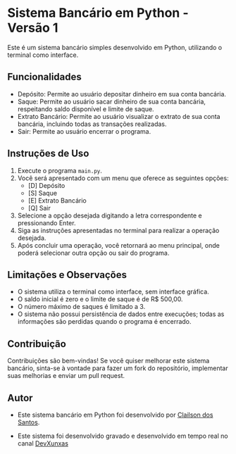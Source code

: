 # Sistema Bancário em Python - Versão 1

Este é um sistema bancário simples desenvolvido em Python, utilizando o terminal como interface.

## Funcionalidades

- Depósito: Permite ao usuário depositar dinheiro em sua conta bancária.
- Saque: Permite ao usuário sacar dinheiro de sua conta bancária, respeitando saldo disponível e limite de saque.
- Extrato Bancário: Permite ao usuário visualizar o extrato de sua conta bancária, incluindo todas as transações realizadas.
- Sair: Permite ao usuário encerrar o programa.

## Instruções de Uso

1. Execute o programa `main.py`.
2. Você será apresentado com um menu que oferece as seguintes opções:
   - [D] Depósito
   - [S] Saque
   - [E] Extrato Bancário
   - [Q] Sair
3. Selecione a opção desejada digitando a letra correspondente e pressionando Enter.
4. Siga as instruções apresentadas no terminal para realizar a operação desejada.
5. Após concluir uma operação, você retornará ao menu principal, onde poderá selecionar outra opção ou sair do programa.

## Limitações e Observações

- O sistema utiliza o terminal como interface, sem interface gráfica.
- O saldo inicial é zero e o limite de saque é de R$ 500,00.
- O número máximo de saques é limitado a 3.
- O sistema não possui persistência de dados entre execuções; todas as informações são perdidas quando o programa é encerrado.

## Contribuição

Contribuições são bem-vindas! Se você quiser melhorar este sistema bancário, sinta-se à vontade para fazer um fork do repositório, implementar suas melhorias e enviar um pull request.

## Autor

- Este sistema bancário em Python foi desenvolvido por [Clailson dos Santos](https://github.com/ClailsonSantos).

- Este sistema foi desenvolvido gravado e desenvolvido em tempo real no canal [DevXunxas](https://www.youtube.com/@DevXunxas)
